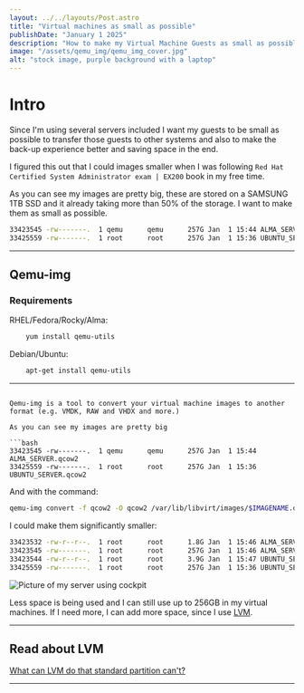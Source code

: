 ```yaml
---
layout: ../../layouts/Post.astro
title: "Virtual machines as small as possible"
publishDate: "January 1 2025"
description: "How to make my Virtual Machine Guests as small as possible"
image: "/assets/qemu_img/qemu_img_cover.jpg"
alt: "stock image, purple background with a laptop"
---
```


# Intro

Since I'm using several servers included I want my guests to be small as possible to transfer those guests to other systems and also to make the back-up experience better and saving space in the end.

I figured this out that I could images smaller when I was following `Red Hat Certified System Administrator exam | EX200` book in my free time.

As you can see my images are pretty big, these are stored on a SAMSUNG 1TB SSD and it already taking more than 50% of the storage.
I want to make them as small as possible.

```bash
33423545 -rw-------.  1 qemu      qemu      257G Jan  1 15:44 ALMA_SERVER.qcow2
33425559 -rw-------.  1 root      root      257G Jan  1 15:36 UBUNTU_SERVER.qcow2
```

---

## Qemu-img

### Requirements

RHEL/Fedora/Rocky/Alma:
```bash
	yum install qemu-utils
```
Debian/Ubuntu:
```bash
	apt-get install qemu-utils
```

---

```

Qemu-img is a tool to convert your virtual machine images to another format (e.g. VMDK, RAW and VHDX and more.)

As you can see my images are pretty big

```bash
33423545 -rw-------.  1 qemu      qemu      257G Jan  1 15:44 ALMA_SERVER.qcow2
33425559 -rw-------.  1 root      root      257G Jan  1 15:36 UBUNTU_SERVER.qcow2
```

And with the command:

```bash
qemu-img convert -f qcow2 -O qcow2 /var/lib/libvirt/images/$IMAGENAME.qcow2 /var/lib/libvirt/images/$IMAGENAME2.qcow2
```

I could make them significantly smaller:
```bash
33423532 -rw-r--r--.  1 root      root      1.8G Jan  1 15:46 ALMA_SERVER.qcow2
33423545 -rw-------.  1 root      root      257G Jan  1 15:46 ALMA_SERVER_OLD.qcow2
33423544 -rw-r--r--.  1 root      root      3.9G Jan  1 15:47 UBUNTU_SERVER.qcow2
33425559 -rw-------.  1 root      root      257G Jan  1 15:36 UBUNTU_SERVER_OLD.qcow2
```

![Picture of my server using cockpit](/assets/qemu_img/qemu_server_host.png)

Less space is being used and I can still use up to 256GB in my virtual machines.
If I need more, I can add more space, since I use [LVM](https://www.redhat.com/en/blog/lvm-vs-partitioning).

---

## Read about LVM

[What can LVM do that standard partition can't?](https://serverfault.com/questions/987950/what-can-lvm-do-that-standard-partition-cant)

---